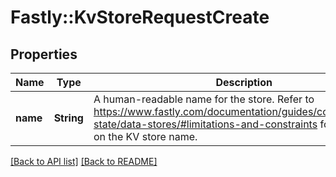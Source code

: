 # Fastly::KvStoreRequestCreate

## Properties

| Name | Type | Description | Notes |
| ---- | ---- | ----------- | ----- |
| **name** | **String** | A human-readable name for the store. Refer to https://www.fastly.com/documentation/guides/concepts/edge-state/data-stores/#limitations-and-constraints for constraints on the KV store name. |  |

[[Back to API list]](../../README.md#endpoints) [[Back to README]](../../README.md)


